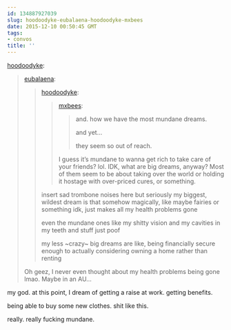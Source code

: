 ```yaml
---
id: 134887927039
slug: hoodoodyke-eubalaena-hoodoodyke-mxbees
date: 2015-12-10 00:50:45 GMT
tags:
- convos
title: ''
---
```

<p><a href="http://hoodoodyke.tumblr.com/post/134887434224/eubalaena-hoodoodyke-mxbees-and-how-we" class="tumblr_blog">hoodoodyke</a>:</p>

<blockquote><p><a class="tumblr_blog" href="http://eubalaena.tumblr.com/post/134887274220">eubalaena</a>:</p>
<blockquote>
<p><a class="tumblr_blog" href="http://hoodoodyke.tumblr.com/post/134886669624">hoodoodyke</a>:</p>
<blockquote>
<p><a class="tumblr_blog" href="http://mxbees.tumblr.com/post/134886592384">mxbees</a>:</p>
<blockquote>
<p>and. how we have the most mundane dreams. </p>

<p>and yet…</p>

<p>they seem so out of reach.</p>
</blockquote>
<p>I guess it’s mundane to wanna get rich to take care of your friends? lol. IDK, what are big dreams, anyway? Most of them seem to be about taking over the world or holding it hostage with over-priced cures, or something.</p>
</blockquote>
<p>insert sad trombone noises here but seriously my biggest, wildest dream is that somehow magically, like maybe fairies or something idk, just makes all my health problems gone</p>
<p>even the mundane ones like my shitty vision and my cavities in my teeth and stuff just poof</p>
<p>my less ~crazy~ big dreams are like, being financially secure enough to actually considering owning a home rather than renting</p>
</blockquote>

<p>Oh geez, I never even thought about my health problems being gone lmao. Maybe in an AU&hellip;</p></blockquote>

<p>my god. at this point, I dream of getting a raise at work. getting benefits. </p><p>being able to buy some new clothes. shit like this. </p><p>really. really fucking mundane.</p>